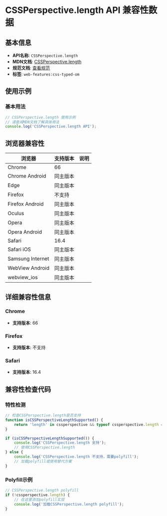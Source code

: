 # CSSPerspective.length API 兼容性数据

## 基本信息

- **API名称**: `CSSPerspective.length`
- **MDN文档**: [CSSPerspective.length](https://developer.mozilla.org/docs/Web/API/CSSPerspective/length)
- **规范文档**: [查看规范](https://drafts.css-houdini.org/css-typed-om/#dom-cssperspective-length)
- **标签**: `web-features:css-typed-om`

## 使用示例

### 基本用法

```javascript
// CSSPerspective.length 使用示例
// 请查阅MDN文档了解具体用法
console.log('CSSPerspective.length API');
```

## 浏览器兼容性

| 浏览器 | 支持版本 | 说明 |
|--------|----------|------|
| Chrome | 66 |  |
| Chrome Android | 同主版本 |  |
| Edge | 同主版本 |  |
| Firefox | 不支持 |  |
| Firefox Android | 同主版本 |  |
| Oculus | 同主版本 |  |
| Opera | 同主版本 |  |
| Opera Android | 同主版本 |  |
| Safari | 16.4 |  |
| Safari iOS | 同主版本 |  |
| Samsung Internet | 同主版本 |  |
| WebView Android | 同主版本 |  |
| webview_ios | 同主版本 |  |

## 详细兼容性信息

### Chrome

- **支持版本**: 66

### Firefox

- **支持版本**: 不支持

### Safari

- **支持版本**: 16.4

## 兼容性检查代码

### 特性检测

```javascript
// 检查CSSPerspective.length是否支持
function isCSSPerspectiveLengthSupported() {
    return 'length' in cssperspective && typeof cssperspective.length === 'function';
}

if (isCSSPerspectiveLengthSupported()) {
    console.log('CSSPerspective.length 支持');
    // 使用CSSPerspective.length
} else {
    console.log('CSSPerspective.length 不支持，需要polyfill');
    // 加载polyfill或使用替代方案
}
```

### Polyfill示例

```javascript
// CSSPerspective.length polyfill
if (!cssperspective.length) {
    // 在这里添加polyfill实现
    console.log('加载CSSPerspective.length polyfill');
}
```

